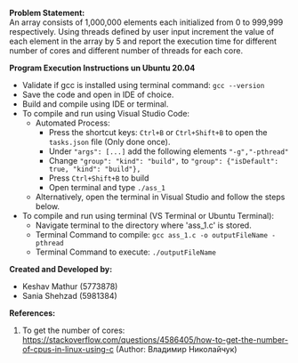 <b>Problem Statement:</b><br />
An array consists of 1,000,000 elements each initialized from 0 to 999,999 respectively. Using threads defined by user input increment the value of each element in the array by 5 and  report the execution time for different number of cores and different number of threads for each core.

<b>Program Execution Instructions un Ubuntu 20.04</b>
- Validate if gcc is installed using terminal command: ```gcc --version```
- Save the code and open in IDE of choice.
- Build and compile using IDE or terminal.
- To compile and run using Visual Studio Code:
  - Automated Process:
    - Press the shortcut keys: ```Ctrl+B``` or ```Ctrl+Shift+B``` to open the ```tasks.json``` file (Only done once).
    - Under ```"args": [...]``` add the following elements ```"-g","-pthread"```
    - Change ```"group": "kind": "build",``` to ```"group": {"isDefault": true, "kind": "build"},```
    - Press ```Ctrl+Shift+B``` to build
    - Open terminal and type ```./ass_1```
  - Alternatively, open the terminal in Visual Studio and follow the steps below.
- To compile and run using terminal (VS Terminal or Ubuntu Terminal):
  - Navigate terminal to the directory where 'ass_1.c' is stored.
  - Terminal Command to compile: ```gcc ass_1.c -o outputFileName -pthread```
  - Terminal Command to execute: ```./outputFileName```

<b>Created and Developed by:</b>
- Keshav Mathur (5773878)
- Sania Shehzad (5981384)

<b>References:</b>
1. To get the number of cores: https://stackoverflow.com/questions/4586405/how-to-get-the-number-of-cpus-in-linux-using-c (Author: Владимир Николайчук)
